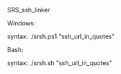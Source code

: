SRS_ssh_linker

Windows:

syntax: ./srsh.ps1 "ssh_url_in_quotes"


Bash:

syntax: ./srsh.sh "ssh_url_in_quotes"
